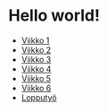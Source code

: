 # Hello world!
- [Viikko 1](index.html)
- [Viikko 2]()
- [Viikko 3]()
- [Viikko 4]()
- [Viikko 5]()
- [Viikko 6]()
- [Lopputyö]()